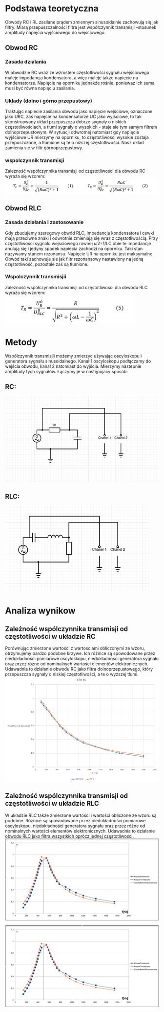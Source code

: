 # Podstawa teoretyczna
Obwody RC i RL zasilane prądem zmiennym sinusoidalnie zachowują się jak filtry. Miarą przepuszczalności filtra jest współczynnik transmisji –stosunek  amplitudy napięcia wyjściowego do wejściowego.
## Obwod RC
### Zasada dzialania
W obwodzie RC wraz ze wzrostem częstotliwości sygnału wejściowego maleje impedancja kondensatora, a więc maleje także napięcie na kondensatorze.
Napięcie na oporniku jednakże rośnie, poniewaz ich suma musi być równa napięciu zasilania.
### Układy (dolno i górno przepustowy)
Traktując napiecie zasilania obwodu jako napięcie wejściowe,  oznaczone jako URC, zaś napięcie na kondensatorze UC jako wyjściowe, to tak skonstruowany układ przepuszcza dobrze sygnały o niskich częstotliwościach, a tłumi sygnały o wysokich - staje sie tym samym filtrem dolnoprzepustowym.
W sytuacji odwrotnej natomiast gdy napięcie  wyjściowe UR mierzymy na oporniku, to częstotliwości wysokie zostaja przepuszczone, a tłumione są te o niższej częstotliwości. Nasz układ zamienia sie w filtr górnoprzepustowy.
### wspolczynnik transmisji
Zależność współczynnika transmisji od częstotliwości dla obwodu RC wyraża się wzorem: ![wzor_rc](wzor_rc.png)

## Obwod RLC
### Zasada działania i zastosowanie
Gdy zbudujemy szeregowy obwód RLC, impedancja kondensatora i cewki mają przeciwne znaki i odwrotnie zmieniają się wraz z częstotliwością. Przy częstotliwości sygnału wejsciowego rownej ω2=1/LC obie te impedancje anulują się i jedyny spadek napiecia zachodzi na oporniku. Taki stan nazywamy stanem rezonansu. Napięcie UR na oporniku jest maksymalne. Obwód taki zachowuje sie jak filtr rezonansowy nastawiony na jedną częstotliwość, pozostałe zaś są tłumione.

### Wspolczynnik transmisjii
Zależność współczynnika transmisji od częstotliwości dla obwodu RLC wyraża się wzorem: ![wzor_rlc](wzor_rlc.png)

# Metody
Wspólczynnik transmisjii możemy zmierzyc używając oscyloskopu i generatora sygnału sinusoidalnego.
Kanał 1 oscyloskopu podłączamy do wejścia obwodu, kanał 2 natomiast do  wyjścia. Mierzymy nastepnie amplitudy tych sygnałów.
Łączymy je w następujacy sposób:
## RC:
![uklad1](uklad_rc.png)
## RLC:
![uklad2](uklad_rlc.png)
# Analiza wynikow
## Zależność wspólczynnika transmisji od częstotliwości w układzie RC

Porównując zmierzone wartości z wartościami obliczonymi ze wzoru, otrzymujemy bardzo podobne krzywe. Ich różnice są spowodowane przez niedokładności pomiarowe oscyloskopu, niedokładności generatora sygnału oraz przez różne od nominalnych wartości elementów elektronicznych.
Udawadnia to działanie obwodu RC jako filtra dolnoprzepustowego, który przepuszcza sygnały o niskiej częstotliwości, a te o wyższej tłumi.
![wykresRC](wykresRC.png) 

## Zależność wspólczynnika transmisji od częstotliwości w układzie RLC
W układzie RLC także zmierzone wartości i wartości obliczone ze wzoru są podobne. Różnice są spowodowane przez niedokładności pomiarowe oscyloskopu, niedokładności generatora sygnału oraz przez różne od nominalnych wartości elementów elektronicznych.
Udawadnia to działanie obwodu RLC jako filtra wszystkich oprócz jednej częstotliwości. 
![wykresRLC](wykresRLC.png)




![wykresRLC](wykresRLC.png)